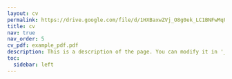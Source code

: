 ```yaml
---
layout: cv
permalink: https://drive.google.com/file/d/1HXBaxwZVj_O8g0ek_LC1BNFwMqPQQrv6/view?usp=sharing
title: cv
nav: true
nav_order: 5
cv_pdf: example_pdf.pdf
description: This is a description of the page. You can modify it in '_pages/cv.md'. You can also change or remove the top pdf download button.
toc:
  sidebar: left
---
```

